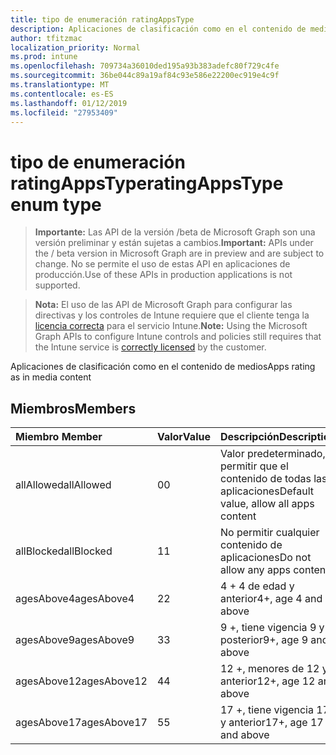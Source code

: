 ```yaml
---
title: tipo de enumeración ratingAppsType
description: Aplicaciones de clasificación como en el contenido de medios
author: tfitzmac
localization_priority: Normal
ms.prod: intune
ms.openlocfilehash: 709734a36010ded195a93b383adefc80f729c4fe
ms.sourcegitcommit: 36be044c89a19af84c93e586e22200ec919e4c9f
ms.translationtype: MT
ms.contentlocale: es-ES
ms.lasthandoff: 01/12/2019
ms.locfileid: "27953409"
---
```

# <a name="ratingappstype-enum-type"></a><span data-ttu-id="e1d93-103">tipo de enumeración ratingAppsType</span><span class="sxs-lookup"><span data-stu-id="e1d93-103">ratingAppsType enum type</span></span>

> <span data-ttu-id="e1d93-104">**Importante:** Las API de la versión /beta de Microsoft Graph son una versión preliminar y están sujetas a cambios.</span><span class="sxs-lookup"><span data-stu-id="e1d93-104">**Important:** APIs under the / beta version in Microsoft Graph are in preview and are subject to change.</span></span> <span data-ttu-id="e1d93-105">No se permite el uso de estas API en aplicaciones de producción.</span><span class="sxs-lookup"><span data-stu-id="e1d93-105">Use of these APIs in production applications is not supported.</span></span>

> <span data-ttu-id="e1d93-106">**Nota:** El uso de las API de Microsoft Graph para configurar las directivas y los controles de Intune requiere que el cliente tenga la [licencia correcta](https://go.microsoft.com/fwlink/?linkid=839381) para el servicio Intune.</span><span class="sxs-lookup"><span data-stu-id="e1d93-106">**Note:** Using the Microsoft Graph APIs to configure Intune controls and policies still requires that the Intune service is [correctly licensed](https://go.microsoft.com/fwlink/?linkid=839381) by the customer.</span></span>

<span data-ttu-id="e1d93-107">Aplicaciones de clasificación como en el contenido de medios</span><span class="sxs-lookup"><span data-stu-id="e1d93-107">Apps rating as in media content</span></span>
## <a name="members"></a><span data-ttu-id="e1d93-108">Miembros</span><span class="sxs-lookup"><span data-stu-id="e1d93-108">Members</span></span>
|<span data-ttu-id="e1d93-109">Miembro	</span><span class="sxs-lookup"><span data-stu-id="e1d93-109">Member</span></span>|<span data-ttu-id="e1d93-110">Valor</span><span class="sxs-lookup"><span data-stu-id="e1d93-110">Value</span></span>|<span data-ttu-id="e1d93-111">Descripción</span><span class="sxs-lookup"><span data-stu-id="e1d93-111">Description</span></span>|
|:---|:---|:---|
|<span data-ttu-id="e1d93-112">allAllowed</span><span class="sxs-lookup"><span data-stu-id="e1d93-112">allAllowed</span></span>|<span data-ttu-id="e1d93-113">0</span><span class="sxs-lookup"><span data-stu-id="e1d93-113">0</span></span>|<span data-ttu-id="e1d93-114">Valor predeterminado, permitir que el contenido de todas las aplicaciones</span><span class="sxs-lookup"><span data-stu-id="e1d93-114">Default value, allow all apps content</span></span>|
|<span data-ttu-id="e1d93-115">allBlocked</span><span class="sxs-lookup"><span data-stu-id="e1d93-115">allBlocked</span></span>|<span data-ttu-id="e1d93-116">1</span><span class="sxs-lookup"><span data-stu-id="e1d93-116">1</span></span>|<span data-ttu-id="e1d93-117">No permitir cualquier contenido de aplicaciones</span><span class="sxs-lookup"><span data-stu-id="e1d93-117">Do not allow any apps content</span></span>|
|<span data-ttu-id="e1d93-118">agesAbove4</span><span class="sxs-lookup"><span data-stu-id="e1d93-118">agesAbove4</span></span>|<span data-ttu-id="e1d93-119">2</span><span class="sxs-lookup"><span data-stu-id="e1d93-119">2</span></span>|<span data-ttu-id="e1d93-120">4 + 4 de edad y anterior</span><span class="sxs-lookup"><span data-stu-id="e1d93-120">4+, age 4 and above</span></span>|
|<span data-ttu-id="e1d93-121">agesAbove9</span><span class="sxs-lookup"><span data-stu-id="e1d93-121">agesAbove9</span></span>|<span data-ttu-id="e1d93-122">3</span><span class="sxs-lookup"><span data-stu-id="e1d93-122">3</span></span>|<span data-ttu-id="e1d93-123">9 +, tiene vigencia 9 y posterior</span><span class="sxs-lookup"><span data-stu-id="e1d93-123">9+, age 9 and above</span></span>|
|<span data-ttu-id="e1d93-124">agesAbove12</span><span class="sxs-lookup"><span data-stu-id="e1d93-124">agesAbove12</span></span>|<span data-ttu-id="e1d93-125">4</span><span class="sxs-lookup"><span data-stu-id="e1d93-125">4</span></span>|<span data-ttu-id="e1d93-126">12 +, menores de 12 y anterior</span><span class="sxs-lookup"><span data-stu-id="e1d93-126">12+, age 12 and above</span></span> |
|<span data-ttu-id="e1d93-127">agesAbove17</span><span class="sxs-lookup"><span data-stu-id="e1d93-127">agesAbove17</span></span>|<span data-ttu-id="e1d93-128">5</span><span class="sxs-lookup"><span data-stu-id="e1d93-128">5</span></span>|<span data-ttu-id="e1d93-129">17 +, tiene vigencia 17 y anterior</span><span class="sxs-lookup"><span data-stu-id="e1d93-129">17+, age 17 and above</span></span>|





